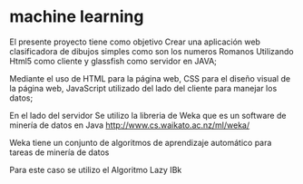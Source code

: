 # machine learning 

El presente proyecto tiene como objetivo Crear una aplicación web clasificadora 
de dibujos simples como son los numeros Romanos Utilizando Html5 como cliente y glassfish como servidor en JAVA; 

Mediante el uso de HTML para la página web, CSS para el diseño visual de la página web, 
JavaScript  utilizado del lado del cliente para manejar los datos; 

En el lado del servidor
Se utilizo la libreria de Weka que es un software de minería de datos en Java
http://www.cs.waikato.ac.nz/ml/weka/

Weka tiene un conjunto de algoritmos de aprendizaje automático para tareas de minería de datos

Para este caso se utilizo el Algoritmo Lazy IBk



